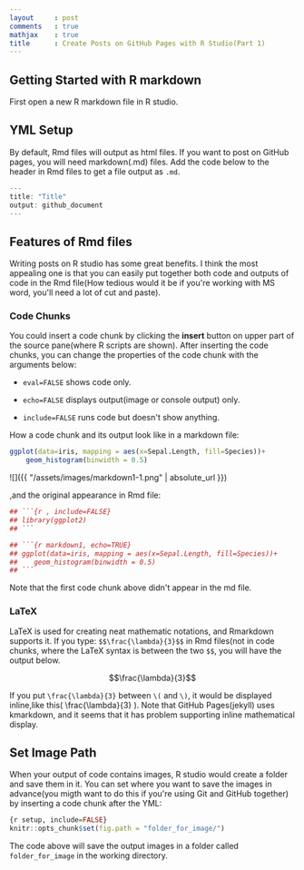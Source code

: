 ```yaml
---
layout     : post
comments   : true
mathjax    : true
title      : Create Posts on GitHub Pages with R Studio(Part 1)
---
```

<script type="text/javascript" async src="//cdn.mathjax.org/mathjax/latest/MathJax.js?config=TeX-MML-AM_CHTML">
</script>

## Getting Started with R markdown
First open a new R markdown file in R studio.

## YML Setup

By default, Rmd files will output as html files. If you want to post on GitHub pages, you will need markdown(.md) files.
Add the code below to the header in Rmd files to get a file output as `.md`.
<!--more-->
```r
---
title: "Title"
output: github_document
---
```


## Features of Rmd files
Writing posts on R studio has some great benefits. I think the most appealing one is that you can easily put together both code and outputs of code in the Rmd file(How tedious would it be if you're working with MS word, you'll need a lot of cut and paste).

### Code Chunks
You could insert a code chunk by clicking the **insert** button on upper part of the source pane(where R scripts are shown). After inserting the code chunks, you can change the properties of the code chunk with the arguments below:

* `eval=FALSE` shows code only.

* `echo=FALSE` displays output(image or console output) only.

* `include=FALSE` runs code but doesn't show anything.

How a code chunk and its output look like in a markdown file:
```r
ggplot(data=iris, mapping = aes(x=Sepal.Length, fill=Species))+
    geom_histogram(binwidth = 0.5)
```
![]({{ "/assets/images/markdown1-1.png" | absolute_url }})

,and the original appearance in Rmd file:
```r
## ```{r , include=FALSE}
## library(ggplot2)
## ```

## ```{r markdown1, echo=TRUE}
## ggplot(data=iris, mapping = aes(x=Sepal.Length, fill=Species))+
##    geom_histogram(binwidth = 0.5)
## ```
```
Note that the first code chunk above didn't appear in the md file.

### LaTeX
LaTeX is used for creating neat mathematic notations, and Rmarkdown supports it.
If you type: `$$\frac{\lambda}{3}$$` in Rmd files(not in code chunks, where the LaTeX syntax is between the two `$$`, you will have the output below.

$$\frac{\lambda}{3}$$

If you put `\frac{\lambda}{3}` between `\(` and `\)`, it would be displayed inline,like this\( \frac{\lambda}{3} \). Note that GitHub Pages(jekyll) uses kmarkdown, and it seems that it has problem supporting inline mathematical display. 


## Set Image Path
When your output of code contains images, R studio would create a folder and save them in it. You can set where you want to save the images in advance(you migth want to do this if you're using Git and GitHub together) by inserting a code chunk after the YML:
```r
{r setup, include=FALSE}
knitr::opts_chunk$set(fig.path = "folder_for_image/")
```
The code above will save the output images in a folder called `folder_for_image` in the working directory.



